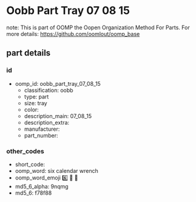 # Oobb Part Tray 07 08 15  

note: This is part of OOMP the Oopen Organization Method For Parts. For more details: https://github.com/oomlout/oomp_base

##  part details





### id
* oomp_id: oobb_part_tray_07_08_15
  * classification: oobb
  * type: part
  * size: tray
  * color: 
  * description_main: 07_08_15
  * description_extra: 
  * manufacturer: 
  * part_number: 

### other_codes
* short_code: 
* oomp_word: six calendar wrench
* oomp_word_emoji :six: :calendar: :wrench:
* md5_6_alpha: 9nqmg
* md5_6: f78f88
